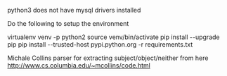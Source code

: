 python3 does not have mysql drivers installed

Do the following to setup the environment

virtualenv venv -p python2
source venv/bin/activate
pip install --upgrade pip
pip install --trusted-host pypi.python.org -r requirements.txt

Michale Collins parser for extracting subject/object/neither from here http://www.cs.columbia.edu/~mcollins/code.html


